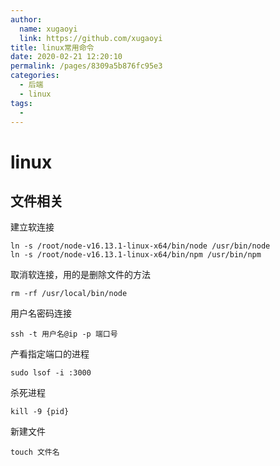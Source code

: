 ```yaml
---
author: 
  name: xugaoyi
  link: https://github.com/xugaoyi
title: linux常用命令
date: 2020-02-21 12:20:10
permalink: /pages/8309a5b876fc95e3
categories: 
  - 后端
  - linux
tags: 
  - 
---
```


# linux

## 文件相关

建立软连接

```shell
ln -s /root/node-v16.13.1-linux-x64/bin/node /usr/bin/node
ln -s /root/node-v16.13.1-linux-x64/bin/npm /usr/bin/npm
```

取消软连接，用的是删除文件的方法

```shell
rm -rf /usr/local/bin/node
```

用户名密码连接

```shell
ssh -t 用户名@ip -p 端口号
```

产看指定端口的进程

```shell
sudo lsof -i :3000
```

杀死进程

```shell
kill -9 {pid}
```

新建文件

```shell
touch 文件名
```

